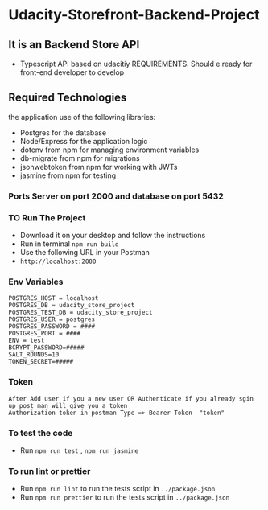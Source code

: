 # Udacity-Storefront-Backend-Project
## It is an Backend Store API 
- Typescript API based on udacitiy REQUIREMENTS. Should e ready for front-end developer to develop

## Required Technologies
the application use of the following libraries:
- Postgres for the database
- Node/Express for the application logic
- dotenv from npm for managing environment variables
- db-migrate from npm for migrations
- jsonwebtoken from npm for working with JWTs
- jasmine from npm for testing

### Ports Server on port 2000 and database on port 5432

### TO Run The Project 
- Download it on your desktop and follow the instructions
- Run in terminal ```npm run build```
- Use the following URL in your Postman 
- ```http://localhost:2000``` 

### Env Variables 

```
POSTGRES_HOST = localhost
POSTGRES_DB = udacity_store_project
POSTGRES_TEST_DB = udacity_store_project
POSTGRES_USER = postgres
POSTGRES_PASSWORD = ####
POSTGRES_PORT = ####
ENV = test
BCRYPT_PASSWORD=#####
SALT_ROUNDS=10
TOKEN_SECRET=#####

```
### Token 
```
After Add user if you a new user OR Authenticate if you already sgin up post man will give you a token
Authorization token in postman Type => Bearer Token  "token"
```

### To test the code 
- Run ```npm run test``` , ```npm run jasmine```

### To run lint or prettier
- Run ```npm run lint``` to run the tests script in ```../package.json```
- Run ```npm run prettier``` to run the tests script in ```../package.json```
